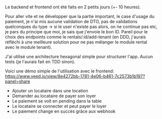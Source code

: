 Le backend et frontend ont été faits en 2 petits jours (+- 10 heures).

Pour aller vite et ne développer que la partie important, le case d'usage du paiement, je n'ai mis aucune validation de DTO, pas de validations quelconques du type -> si le user n'existe pas alors, on ne continue pas etc, je pars du principe que moi, je sais que j'envoie le bon ID. Pareil pour le choix des endpoints comme le rentals/:id/add-tenant (en DDD, j'aurais réfléchi à une meilleure solution pour ne pas mélanger le module rental avec le module tenant).

J'ai utilisé une architecture hexagonal simple pour structurer l'app. Aucun tests (je l'aurais fait en TDD sinon).

Voici une démo simple de l'utilisation avec le frontend: https://www.veed.io/view/8e4272bb-1781-4e06-b461-7c2573b1b197?panel=share
- Ajouter un locataire dans une location
- Demander au locataire de payer son loyer
- Le paiement se voit en pending dans la table
- Le locataire se connecter et peut payer le loyer
- Le paiement change en succès grâce aux webhook
